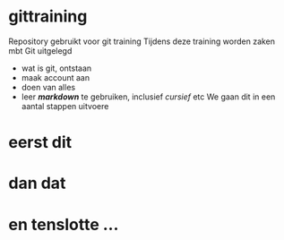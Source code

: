 # gittraining
Repository gebruikt voor git training
Tijdens deze training worden zaken mbt Git uitgelegd
* wat is git, ontstaan
* maak account aan
* doen van alles
* leer ***markdown*** te gebruiken, inclusief _cursief_ etc
We gaan dit in een aantal stappen uitvoere
# eerst dit

# dan dat
# en tenslotte ...
